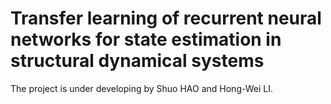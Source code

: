 # Transfer learning of recurrent neural networks for state estimation in structural dynamical systems
The project is under developing by Shuo HAO and Hong-Wei LI.
